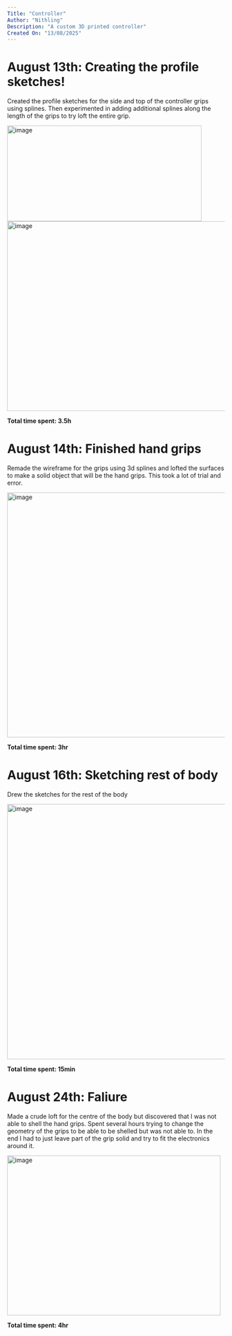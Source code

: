 ```yaml
---
Title: "Controller"
Author: "Nithling"
Description: "A custom 3D printed controller"
Created On: "13/08/2025"
---
```


# August 13th: Creating the profile sketches!

Created the profile sketches for the side and top of the controller grips using splines. Then experimented in adding additional splines along the length of the grips to try loft the entire grip.

<img width="450" height="221" alt="image" src="https://github.com/user-attachments/assets/b52ccb11-db53-4001-8d91-596240fb9c58" />
<img width="539" height="438" alt="image" src="https://github.com/user-attachments/assets/df65f12d-4b5d-4317-b554-798c73a9525f" />

**Total time spent: 3.5h**

# August 14th: Finished hand grips

Remade the wireframe for the grips using 3d splines and lofted the surfaces to make a solid object that will be the hand grips. This took a lot of trial and error.

<img width="999" height="565" alt="image" src="https://github.com/user-attachments/assets/f2195076-1026-4ce1-9257-4d8b04b4aa17" />

**Total time spent: 3hr**

# August 16th: Sketching rest of body
Drew the sketches for the rest of the body

<img width="1059" height="589" alt="image" src="https://github.com/user-attachments/assets/a487782e-ac62-40d0-af69-16b86493023c" />

**Total time spent: 15min**

# August 24th: Faliure
Made a crude loft for the centre of the body but discovered that I was not able to shell the hand grips. Spent several hours trying to change the geometry of the grips to be able to be shelled  but was not able to. In the end I had to just leave part of the grip solid and try to fit the electronics around it.

<img width="494" height="369" alt="image" src="https://github.com/user-attachments/assets/e3d386b7-816f-4335-a84b-4501fc5fff4a" />

**Total time spent: 4hr**
